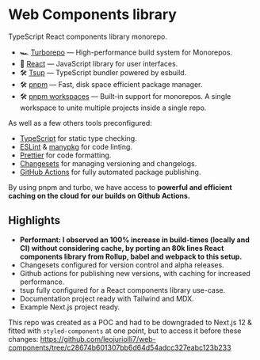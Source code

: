 # Web Components library

TypeScript React components library monorepo.

- 🏎 [Turborepo](https://turbo.build/repo) — High-performance build system for Monorepos.
- 🚀 [React](https://reactjs.org/) — JavaScript library for user interfaces.
- 🛠 [Tsup](https://github.com/egoist/tsup) — TypeScript bundler powered by esbuild.
- 🛠 [pnpm](https://github.com/pnpm/pnpm) — Fast, disk space efficient package manager.
- 🛠 [pnpm workspaces](https://pnpm.io/workspaces) — Built-in support for monorepos. A single workspace to unite multiple projects inside a single repo.

As well as a few others tools preconfigured:

- [TypeScript](https://www.typescriptlang.org/) for static type checking.
- [ESLint](https://eslint.org/) & [manypkg](https://github.com/Thinkmill/manypkg) for code linting.
- [Prettier](https://prettier.io) for code formatting.
- [Changesets](https://github.com/changesets/changesets) for managing versioning and changelogs.
- [GitHub Actions](https://github.com/changesets/action) for fully automated package publishing.

By using pnpm and turbo, we have access to **powerful and efficient caching on the cloud for our builds on Github Actions.**

## Highlights
- **Performant: I observed an 100% increase in build-times (locally and CI) without considering cache, by porting an 80k lines React components library from Rollup, babel and webpack to this setup.**
- Changesets configured for version control and alpha releases.
- Github actions for publishing new versions, with caching for increased performance.
- tsup fully configured for a React components library use-case.
- Documentation project ready with Tailwind and MDX.
- Example Next.js project ready.

This repo was created as a POC and had to be downgraded to Next.js 12 & fitted with `styled-components` at one point, but to access it before these changes: https://github.com/leojuriolli7/web-components/tree/c28674b601307bb6d64d54adcc327eabc123b233
